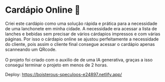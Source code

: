 # Cardápio Online 🍔

Criei este cardápio como uma solução rápida e prática para a necessidade de uma lanchonete em minha cidade. A necessidade era acessar a lista de lanches e bebidas sem precisar de vários cárdapios impressos  e com várias páginas. Por isso o cárdapio online se ajustou perfeitamente a necessidade do cliente, pois assim o cliente final consegue acessar o cardápio apenas scanneando um QRcode.
<br>
<br> O projeto foi criado com o auxilio de de uma IA generativa, graças a isso consegui terminar o projeto em menos de 2 horas.

Deploy: https://boisterous-speculoos-e24897.netlify.app/
